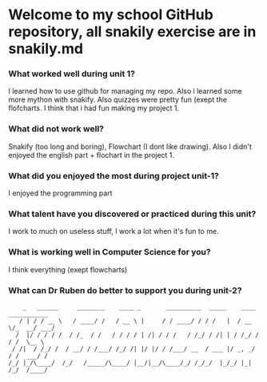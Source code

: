 # Welcome to my school GitHub repository, all snakily exercise are in snakily.md

### What worked well during unit 1?
I learned how to use github for managing my repo. Also i learned some more mython with snakify. Also quizzes were pretty fun (exept the flofcharts. I think that i had fun making my project 1.

### What did not work well?
Snakify (too long and boring), Flowchart (I dont like drawing). Also I didn't enjoyed the english part + flochart in the project 1. 

### What did you enjoyed the most during project unit-1?
I enjoyed the programming part

### What talent have you discovered or practiced during this unit?
I work to much on useless stuff, I work a lot when it's fun to me.

### What is working well in Computer Science for you?
I think everything (exept flowcharts)

### What can Dr Ruben do better to support you during unit-2?

```
    _   ______     ________    ____ _       __________  _____    ____  ___________
   / | / / __ \   / ____/ /   / __ \ |     / / ____/ / / /   |  / __ \/_  __/ ___/
  /  |/ / / / /  / /_  / /   / / / / | /| / / /   / /_/ / /| | / /_/ / / /  \__ \ 
 / /|  / /_/ /  / __/ / /___/ /_/ /| |/ |/ / /___/ __  / ___ |/ _, _/ / /  ___/ / 
/_/ |_/\____/  /_/   /_____/\____/ |__/|__/\____/_/ /_/_/  |_/_/ |_| /_/  /____/  
```
